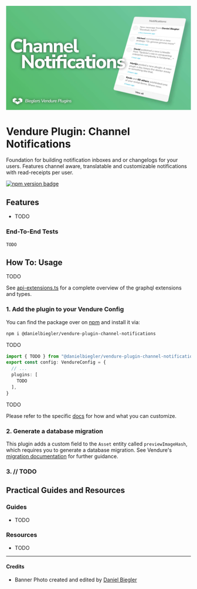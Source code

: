 ![Banner Image](https://raw.githubusercontent.com/DanielBiegler/bieglers-vendure-plugins/master/packages/channel-notifications/assets/thumbnail_16x9.jpeg)

# Vendure Plugin: Channel Notifications

Foundation for building notification inboxes and or changelogs for your users. Features channel aware, translatable and customizable notifications with read-receipts per user.

<a href="https://www.npmjs.com/package/@danielbiegler/vendure-plugin-channel-notifications" target="_blank">
  <img src="https://badge.fury.io/js/@danielbiegler%2Fvendure-plugin-channel-notifications.svg" alt="npm version badge" height="18">
</a>

## Features

- TODO

### End-To-End Tests

```
TODO
```

## How To: Usage

TODO

See [api-extensions.ts](https://github.com/DanielBiegler/bieglers-vendure-plugins/blob/master/packages/channel-notifications/src/api/api-extensions.ts) for a complete overview of the graphql extensions and types.

### 1. Add the plugin to your Vendure Config

You can find the package over on [npm](https://www.npmjs.com/package/@danielbiegler/vendure-plugin-channel-notifications) and install it via:

```bash
npm i @danielbiegler/vendure-plugin-channel-notifications
```

TODO

```ts
import { TODO } from "@danielbiegler/vendure-plugin-channel-notifications";
export const config: VendureConfig = {
  // ...
  plugins: [
    TODO
  ],
}
```

TODO

Please refer to the specific [docs](https://github.com/DanielBiegler/bieglers-vendure-plugins/blob/master/packages/channel-notifications/src/types.ts) for how and what you can customize.

### 2. Generate a database migration

This plugin adds a custom field to the `Asset` entity called `previewImageHash`, which requires you to generate a database migration. See Vendure's [migration documentation](https://docs.vendure.io/guides/developer-guide/migrations/) for further guidance.

### 3. // TODO

## Practical Guides and Resources

### Guides

- TODO

### Resources

- TODO

---

#### Credits

- Banner Photo created and edited by [Daniel Biegler](https://www.danielbiegler.de/)
